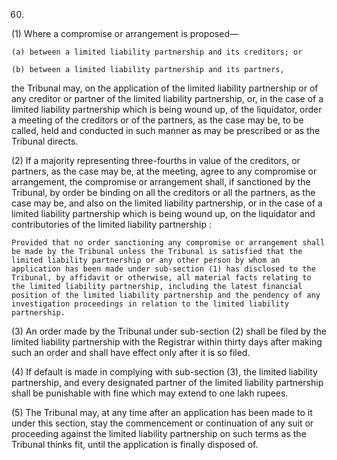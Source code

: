 60.
(1) Where a compromise or arrangement is proposed—

    (a)	between a limited liability partnership and its creditors; or

    (b)	between a limited liability partnership and its partners,

the Tribunal may, on the application of the limited liability partnership or of any creditor or partner of the limited liability partnership, or, in the case of a limited liability partnership which is being wound up, of the liquidator, order a meeting of the creditors or of the partners, as the case may be, to be called, held and conducted in such manner as may be prescribed or as the Tribunal directs.

(2) If a majority representing three-fourths in value of the creditors, or partners, as the case may be, at the meeting, agree to any compromise or arrangement, the compromise or arrangement shall, if sanctioned by the Tribunal, by order be binding on all the creditors or all the partners, as the case may be, and also on the limited liability partnership, or in the case of a limited liability partnership which is being wound up, on the liquidator and contributories of the limited liability partnership :

    Provided that no order sanctioning any compromise or arrangement shall be made by the Tribunal unless the Tribunal is satisfied that the limited liability partnership or any other person by whom an application has been made under sub-section (1) has disclosed to the Tribunal, by affidavit or otherwise, all material facts relating to the limited liability partnership, including the latest financial position of the limited liability partnership and the pendency of any investigation proceedings in relation to the limited liability partnership.

(3) An order made by the Tribunal under sub-section (2) shall be filed by the limited liability partnership with the Registrar within thirty days after making such an order and shall have effect only after it is so filed.

(4) If default is made in complying with sub-section (3), the limited liability partnership, and every designated partner of the limited liability partnership shall be punishable with fine which may extend to one lakh rupees.

(5) The Tribunal may, at any time after an application has been made to it under this section, stay the commencement or continuation of any suit or proceeding against the limited liability partnership on such terms as the Tribunal thinks fit, until the application is finally disposed of.
